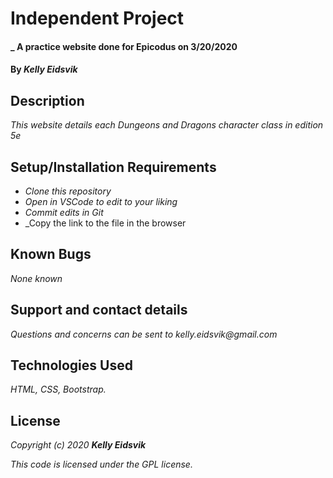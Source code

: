 # Independent Project

#### _ A practice website done for Epicodus on 3/20/2020

#### By _**Kelly Eidsvik**_ 

## Description

_This website details each Dungeons and Dragons character class in edition 5e_

## Setup/Installation Requirements

* _Clone this repository_
* _Open in VSCode to edit to your liking_
* _Commit edits in Git_
* _Copy the link to the file in the browser

## Known Bugs

_None known_

## Support and contact details

_Questions and concerns can be sent to kelly.eidsvik@gmail.com_

## Technologies Used

_HTML, CSS, Bootstrap._

## License

_Copyright (c) 2020 **Kelly Eidsvik**_

_This code is licensed under the GPL license._